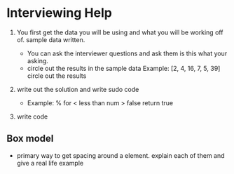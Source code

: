 # Interviewing Help

1. You first get the data you will be using and what you will be working off of. sample data written.
    * You can ask the interviewer questions and ask them is this what your asking. 
    * circle out the results in the sample data
    Example:
    [2, 4, 16, 7, 5, 39] circle out the results

2. write out the solution and write sudo code
    - Example:
        %
        for
            < less than num
            > false
        return true

3. write code

## Box model

- primary way to get spacing around a element. 
    explain each of them
    and give a real life example